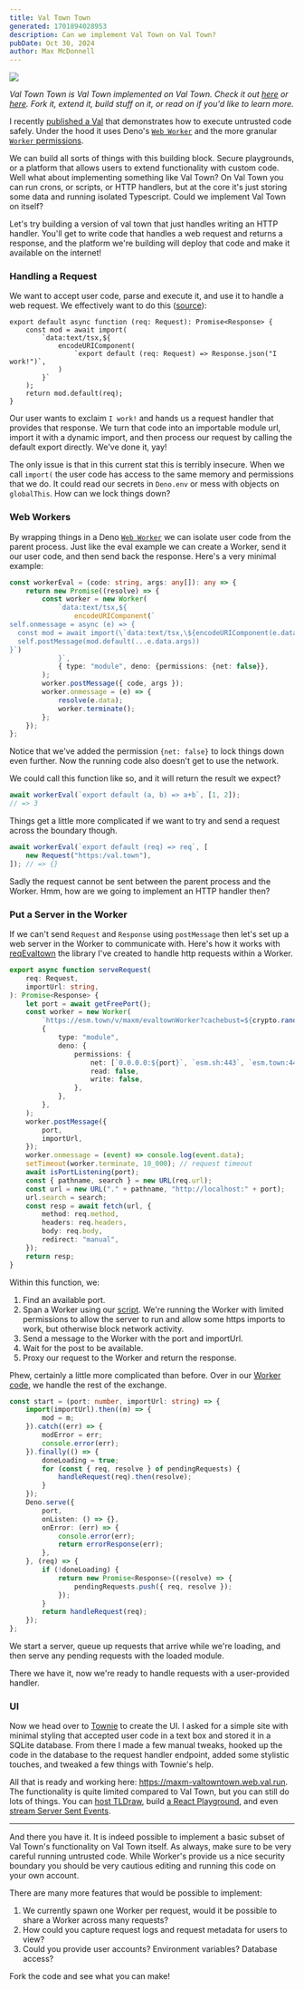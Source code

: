 ```yaml
---
title: Val Town Town
generated: 1701894028953
description: Can we implement Val Town on Val Town?
pubDate: Oct 30, 2024
author: Max McDonnell
---
```


[![](./val-town-town/screenshot.png)](https://maxm-valtowntown.web.val.run)

_Val Town Town is Val Town implemented on Val Town. Check it out
[here](https://www.val.town/v/maxm/valtowntown) or
[here](https://maxm-valtowntown.web.val.run/). Fork it, extend it, build stuff
on it, or read on if you'd like to learn more._

I recently [published a Val](https://www.val.town/v/maxm/eval) that demonstrates
how to execute untrusted code safely. Under the hood it uses Deno's
[`Web Worker`](https://docs.deno.com/runtime/reference/web_platform_apis/#web-workers)
and the more granular
[`Worker` permissions](https://docs.deno.com/runtime/reference/web_platform_apis/#specifying-worker-permissions).

We can build all sorts of things with this building block. Secure playgrounds,
or a platform that allows users to extend functionality with custom code. Well
what about implementing something like Val Town? On Val Town you can run crons,
or scripts, or HTTP handlers, but at the core it's just storing some data and
running isolated Typescript. Could we implement Val Town on itself?

Let's try building a version of val town that just handles writing an HTTP
handler. You'll get to write code that handles a web request and returns a
response, and the platform we're building will deploy that code and make it
available on the internet!

### Handling a Request

We want to accept user code, parse and execute it, and use it to handle a web
request. We effectively want to do this
([source](https://www.val.town/v/maxm/VTTnosecurity)):

```tsx val
export default async function (req: Request): Promise<Response> {
    const mod = await import(
        `data:text/tsx,${
            encodeURIComponent(
                `export default (req: Request) => Response.json("I work!")`,
            )
        }`
    );
    return mod.default(req);
}
```

Our user wants to exclaim `I work!` and hands us a request handler that provides
that response. We turn that code into an importable module url, import it with a
dynamic import, and then process our request by calling the default export
directly. We've done it, yay!

The only issue is that in this current stat this is terribly insecure. When we
call `import(` the user code has access to the same memory and permissions that
we do. It could read our secrets in `Deno.env` or mess with objects on
`globalThis`. How can we lock things down?

### Web Workers

By wrapping things in a Deno
[`Web Worker`](https://docs.deno.com/runtime/reference/web_platform_apis/#web-workers)
we can isolate user code from the parent process. Just like the eval example we
can create a Worker, send it our user code, and then send back the response.
Here's a very minimal example:

```ts
const workerEval = (code: string, args: any[]): any => {
    return new Promise((resolve) => {
        const worker = new Worker(
            `data:text/tsx,${
                encodeURIComponent(`
self.onmessage = async (e) => {
  const mod = await import(\`data:text/tsx,\${encodeURIComponent(e.data.code)}\`);
  self.postMessage(mod.default(...e.data.args))
}`)
            }`,
            { type: "module", deno: {permissions: {net: false}},
        );
        worker.postMessage({ code, args });
        worker.onmessage = (e) => {
            resolve(e.data);
            worker.terminate();
        };
    });
};
```

Notice that we've added the permission `{net: false}` to lock things down even
further. Now the running code also doesn't get to use the network.

We could call this function like so, and it will return the result we expect?

```ts
await workerEval(`export default (a, b) => a+b`, [1, 2]);
// => 3
```

Things get a little more complicated if we want to try and send a request across
the boundary though.

```ts
await workerEval(`export default (req) => req`, [
    new Request("https:/val.town"),
]); // => {}
```

Sadly the request cannot be sent between the parent process and the Worker. Hmm,
how are we going to implement an HTTP handler then?

### Put a Server in the Worker

If we can't send `Request` and `Response` using `postMessage` then let's set up
a web server in the Worker to communicate with. Here's how it works with
[reqEvaltown](https://www.val.town/v/maxm/reqEvaltown) the library I've created
to handle http requests within a Worker.

```ts
export async function serveRequest(
    req: Request,
    importUrl: string,
): Promise<Response> {
    let port = await getFreePort();
    const worker = new Worker(
        `https://esm.town/v/maxm/evaltownWorker?cachebust=${crypto.randomUUID()}`,
        {
            type: "module",
            deno: {
                permissions: {
                    net: [`0.0.0.0:${port}`, `esm.sh:443`, `esm.town:443`],
                    read: false,
                    write: false,
                },
            },
        },
    );
    worker.postMessage({
        port,
        importUrl,
    });
    worker.onmessage = (event) => console.log(event.data);
    setTimeout(worker.terminate, 10_000); // request timeout
    await isPortListening(port);
    const { pathname, search } = new URL(req.url);
    const url = new URL("." + pathname, "http://localhost:" + port);
    url.search = search;
    const resp = await fetch(url, {
        method: req.method,
        headers: req.headers,
        body: req.body,
        redirect: "manual",
    });
    return resp;
}
```

Within this function, we:

1. Find an available port.
2. Span a Worker using our [script](https://www.val.town/v/maxm/evaltownWorker).
   We're running the Worker with limited permissions to allow the server to run
   and allow some https imports to work, but otherwise block network activity.
3. Send a message to the Worker with the port and importUrl.
4. Wait for the post to be available.
5. Proxy our request to the Worker and return the response.

Phew, certainly a little more complicated than before. Over in our
[Worker code](https://www.val.town/v/maxm/evaltownWorker), we handle the rest of
the exchange.

```ts
const start = (port: number, importUrl: string) => {
    import(importUrl).then((m) => {
        mod = m;
    }).catch((err) => {
        modError = err;
        console.error(err);
    }).finally(() => {
        doneLoading = true;
        for (const { req, resolve } of pendingRequests) {
            handleRequest(req).then(resolve);
        }
    });
    Deno.serve({
        port,
        onListen: () => {},
        onError: (err) => {
            console.error(err);
            return errorResponse(err);
        },
    }, (req) => {
        if (!doneLoading) {
            return new Promise<Response>((resolve) => {
                pendingRequests.push({ req, resolve });
            });
        }
        return handleRequest(req);
    });
};
```

We start a server, queue up requests that arrive while we're loading, and then
serve any pending requests with the loaded module.

There we have it, now we're ready to handle requests with a user-provided
handler.

### UI

Now we head over to [Townie](https://www.val.town/townie) to create the UI. I
asked for a simple site with minimal styling that accepted user code in a text
box and stored it in a SQLite database. From there I made a few manual tweaks,
hooked up the code in the database to the request handler endpoint, added some
stylistic touches, and tweaked a few things with Townie's help.

All that is ready and working here: https://maxm-valtowntown.web.val.run. The
functionality is quite limited compared to Val Town, but you can still do lots
of things. You can
[host TLDraw](https://maxm-valtowntown.web.val.run/handler/29), build
[a React Playground](https://maxm-valtowntown.web.val.run/handler/31), and even
[stream Server Sent Events](https://maxm-valtowntown.web.val.run/handler/30).

---

And there you have it. It is indeed possible to implement a basic subset of Val
Town's functionality on Val Town itself. As always, make sure to be very careful
running untrusted code. While Worker's provide us a nice security boundary you
should be very cautious editing and running this code on your own account.

There are many more features that would be possible to implement:

1. We currently spawn one Worker per request, would it be possible to share a
   Worker across many requests?
2. How could you capture request logs and request metadata for users to view?
3. Could you provide user accounts? Environment variables? Database access?

Fork the code and see what you can make!
